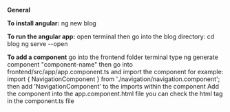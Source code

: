 
**General**

**To install angular:**
    ng new blog

**To run the angular app:**
    open terminal then go into the blog directory:
        cd blog
        ng serve --open

**To add a component**
    go into the frontend folder terminal
    type ng generate component "component-name"
    then go into frontend/src/app/app.component.ts and import the component
        for example: import { NavigationComponent } from './navigation/navigation.component';
        then add 'NavigationComponent' to the imports within the component
    Add the component into the app.component.html file
        you can check the html tag in the component.ts file